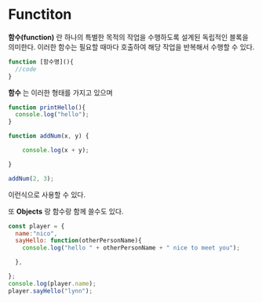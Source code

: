 # Functiton

**함수(function)** 란 하나의 특별한 목적의 작업을 수행하도록 설계된 독립적인 블록을 의미한다.
이러한 함수는 필요할 때마다 호출하여 해당 작업을 반복해서 수행할 수 있다.<br>
``` javascript
function [함수명](){
  //code
}
```
**함수** 는 이러한 형태를 가지고 있으며
``` javascript
function printHello(){
  console.log("hello");
}
```
``` javascript
function addNum(x, y) { 

    console.log(x + y);

}

addNum(2, 3); 
```
이런식으로 사용할 수 있다. <br>

또 **Objects** 랑 함수랑 함께 쓸수도 있다.
``` javascript
const player = {
  name:"nico",
  sayHello: function(otherPersonName){
    console.log("hello " + otherPersonName + " nice to meet you");

  },

};
console.log(player.name);
player.sayHello("lynn");
```